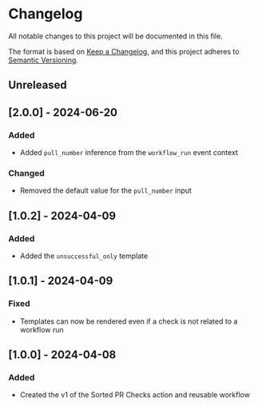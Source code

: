# Changelog
All notable changes to this project will be documented in this file.

The format is based on [Keep a Changelog](https://keepachangelog.com/en/1.0.0/),
and this project adheres to [Semantic Versioning](https://semver.org/spec/v2.0.0.html).

## Unreleased

## [2.0.0] - 2024-06-20
### Added
- Added `pull_number` inference from the `workflow_run` event context

### Changed
- Removed the default value for the `pull_number` input

## [1.0.2] - 2024-04-09
### Added
- Added the `unsuccessful_only` template

## [1.0.1] - 2024-04-09
### Fixed
- Templates can now be rendered even if a check is not related to a workflow run

## [1.0.0] - 2024-04-08
### Added
- Created the v1 of the Sorted PR Checks action and reusable workflow
